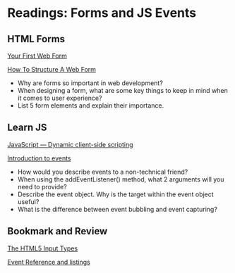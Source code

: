 # Readings: Forms and JS Events

## HTML Forms

[Your First Web Form](https://developer.mozilla.org/en-US/docs/Learn/Forms/Your_first_form)

[How To Structure A Web Form](https://developer.mozilla.org/en-US/docs/Learn/Forms/How_to_structure_a_web_form)


- Why are forms so important in web development?
- When designing a form, what are some key things to keep in mind when it comes to user experience?
- List 5 form elements and explain their importance.

## Learn JS

[JavaScript — Dynamic client-side scripting](https://developer.mozilla.org/en-US/docs/Learn/JavaScript)

[Introduction to events](https://developer.mozilla.org/en-US/docs/Learn/JavaScript/Building_blocks/Events)

- How would you describe events to a non-technical friend?
- When using the addEventListener() method, what 2 arguments will you need to provide?
- Describe the event object. Why is the target within the event object useful?
- What is the difference between event bubbling and event capturing?

## Bookmark and Review

[The HTML5 Input Types](https://developer.mozilla.org/en-US/docs/Learn/Forms/HTML5_input_types)

[Event Reference and listings](https://developer.mozilla.org/en-US/docs/Web/Events)

